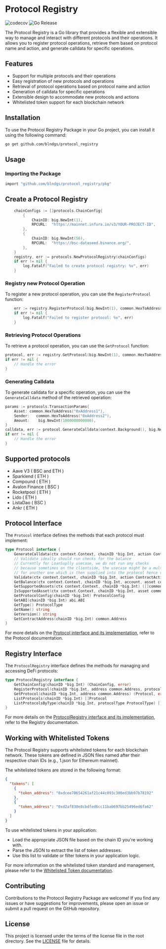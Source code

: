 # Protocol Registry

![codecov](https://codecov.io/gh/blndgs/protocol_registry/graph/badge.svg?token=O42114OGRQ)
![Go Release](https://img.shields.io/github/v/release/blndgs/protocol_registry?logo=go)

The Protocol Registry is a Go library that provides a flexible and extensible way to manage and interact with different protocols and their operations. It allows you to register protocol operations, retrieve them based on protocol name and action, and generate calldata for specific operations.

## Features

- Support for multiple protocols and their operations
- Easy registration of new protocols and operations
- Retrieval of protocol operations based on protocol name and action
- Generation of calldata for specific operations
- Extensible design to accommodate new protocols and actions
- Whitelisted token support for each blockchain network

## Installation

To use the Protocol Registry Package in your Go project, you can install it using the following command:

```sh
go get github.com/blndgs/protocol_registry
```

## Usage

### Importing the Package

```sh
import "github.com/blndgs/protocol_registry/pkg"
```

## Create a Protocol Registry

```go
    chainConfigs := []protocols.ChainConfig{
        {
            ChainID: big.NewInt(1),
            RPCURL:  "https://mainnet.infura.io/v3/YOUR-PROJECT-ID",
        },
        {
            ChainID: big.NewInt(56),
            RPCURL:  "https://bsc-dataseed.binance.org/",
        },
    }
    registry, err := protocols.NewProtocolRegistry(chainConfigs)
    if err != nil {
        log.Fatalf("Failed to create protocol registry: %v", err)
    }
```

### Registry new Protocol Operation

To register a new protocol operation, you can use the `RegisterProtocol` function:

```go
    err := registry.RegisterProtocol(big.NewInt(1), common.HexToAddress("0xProtocolAddress"), protocolInstance)
    if err != nil {
        log.Fatalf("Failed to register protocol: %v", err)
    }
```

### Retrieving Protocol Operations

To retrieve a protocol operation, you can use the `GetProtocol` function:

```go
protocol, err := registry.GetProtocol(big.NewInt(1), common.HexToAddress("0xProtocolAddress"))
if err != nil {
    // Handle the error
}
```

### Generating Calldata

To generate calldata for a specific operation, you can use the `GenerateCalldata` method of the retrieved operation:

```go
params := protocols.TransactionParams{
    Asset: common.HexToAddress("0xAddress1"),
    Sender:   common.HexToAddress("0xAddress2"),
    Amount:    big.NewInt(1000000000000),
}
calldata, err := protocol.GenerateCalldata(context.Background(), big.NewInt(1), pkg.NativeStake, params)
if err != nil {
    // Handle the error
}
```

## Supported protocols

- Aave V3 ( BSC and ETH )
- Sparklend ( ETH )
- Compound ( ETH )
- Avalon Finance ( BSC )
- Rocketpool ( ETH )
- Lido ( ETH )
- ListaDao ( BSC )
- Ankr ( ETH )

## Protocol Interface

The `Protocol` interface defines the methods that each protocol must implement:

```go
type Protocol interface {
    GenerateCalldata(ctx context.Context, chainID *big.Int, action ContractAction, params TransactionParams) (string, error)
    // Validate ideally should run checks for the balance
    // Currently for LoanSuplly usecase, we do not run any checks
    // because sometimes on the clientside, the usecase might be a multicall that swaps an asset
    // for another one which is then supplied into the protocol hence validation will always fail
    Validate(ctx context.Context, chainID *big.Int, action ContractAction, params TransactionParams) error
    GetBalance(ctx context.Context, chainID *big.Int, account, asset common.Address) (*big.Int, error)
    GetSupportedAssets(ctx context.Context, chainID *big.Int) ([]common.Address, error)
    IsSupportedAsset(ctx context.Context, chainID *big.Int, asset common.Address) bool
    GetProtocolConfig(chainID *big.Int) ProtocolConfig
    GetABI(chainID *big.Int) abi.ABI
    GetType() ProtocolType
    GetName() string
    GetVersion() string
    GetContractAddress(chainID *big.Int) common.Address
}
```

For more details on the [Protocol interface and its implementation](./docs/00_protocol.md), refer to the Protocol documentation.

## Registry Interface

The `ProtocolRegistry` interface defines the methods for managing and accessing DeFi protocols:

```go
type ProtocolRegistry interface {
    GetChainConfig(chainID *big.Int) (ChainConfig, error)
    RegisterProtocol(chainID *big.Int, address common.Address, protocol Protocol) error
    GetProtocol(chainID *big.Int, address common.Address) (Protocol, error)
    ListProtocols(chainID *big.Int) []Protocol
    ListProtocolsByType(chainID *big.Int, protocolType ProtocolType) []Protocol
}
```

For more details on the [ProtocolRegistry interface and its implementation](./docs/01_registry.md), refer to the Registry documentation.

## Working with Whitelisted Tokens

The Protocol Registry supports whitelisted tokens for each blockchain network. These tokens are defined in JSON files named after their respective chain IDs (e.g., 1.json for Ethereum mainnet).

The whitelisted tokens are stored in the following format:

```json
{
  "tokens": [
    {
      "token_address": "0xdcee70654261af21c44c093c300ed3bb97b78192"
    },
    {
      "token_address": "0xd2af830e8cbdfed6cc11bab697bb25496ed6fa62"
    }
  ]
}
```

To use whitelisted tokens in your application:

- Load the appropriate JSON file based on the chain ID you're working with.
- Parse the JSON to extract the list of token addresses.
- Use this list to validate or filter tokens in your application logic.

For more information on the whitelisted token standard and management, please refer to the [Whitelisted Token documentation](./tokens/README.md).

## Contributing

Contributions to the Protocol Registry Package are welcome! If you find any issues or have suggestions for improvements, please open an issue or submit a pull request on the GitHub repository.

## License

This project is licensed under the terms of the license file in the root directory. See the [LICENSE](./LICENSE) file for details.
